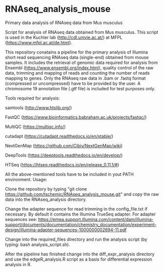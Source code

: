 # RNAseq_analysis_mouse
Primary data analysis of RNAseq data from Mus musculus

Script for analysis of RNAseq data obtained from Mus musculus. This script is used in the Kuchler lab (http://cdl.univie.ac.at/) at MFPL (https://www.mfpl.ac.at/de.html).

This repository conatains a pipeline for the primary analysis of Illumina short read sequencing RNAseq data (single-end) obtained from mouse samples. It includes the retrieval of genomic data required for analysis from Ensembl (https://www.ensembl.org/index.html), quality control of the raw data, trimming and mapping of reads and counting the number of reads mapping to genes. Only the RNAseq raw data in .bam or .fastq format (compressed or uncompressed) have to be provided by the user. A chromosome 19 annotation file (.gtf file) is included for test purposes only.

Tools required for analysis:

samtools (http://www.htslib.org/)

FastQC (https://www.bioinformatics.babraham.ac.uk/projects/fastqc/)

MultiQC (https://multiqc.info/)

cutadapt (https://cutadapt.readthedocs.io/en/stable/)

NextGenMap (https://github.com/Cibiv/NextGenMap/wiki)

DeepTools (https://deeptools.readthedocs.io/en/develop/)

HTSeq (https://htseq.readthedocs.io/en/release_0.11.1/#)

All the above-mentioned tools have to be included in yout PATH environment.
Usage:

Clone the repository by typing "git clone https://github.com/tschemic/RNAseq_analysis_mouse.git" and copy the raw data into the RNAseq_analysis directory.

Change the adapter sequence for read trimming in the config_file.txt if necessary. By default it contains the Illumina TrueSeq adapter. For adapter sequences see: https://emea.support.illumina.com/content/dam/illumina-support/documents/documentation/chemistry_documentation/experiment-design/illumina-adapter-sequences-1000000002694-11.pdf 

Change into the required_files directory and run the analysis script (by typing: bash analysis_script.sh).

After the pipeline has finished change into the diff_expr_analysis directory and use the edgeR_analysis.R script as a basis for differential expression analysis in R.
